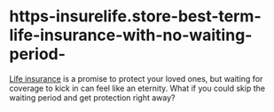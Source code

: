 # https-insurelife.store-best-term-life-insurance-with-no-waiting-period-
[Life insurance](https://insurelife.store/best-term-life-insurance-with-no-waiting-period/) is a promise to protect your loved ones, but waiting for coverage to kick in can feel like an eternity. What if you could skip the waiting period and get protection right away?
